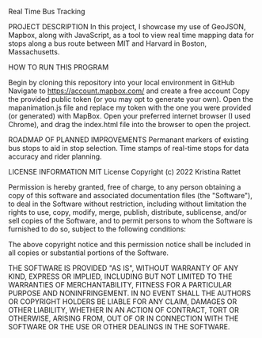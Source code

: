 Real Time Bus Tracking

PROJECT DESCRIPTION
In this project, I showcase my use of GeoJSON, Mapbox, along with JavaScript, as a tool to view real time mapping data for stops along a bus route between MIT and Harvard in Boston, Massachusetts.

HOW TO RUN THIS PROGRAM

Begin by cloning this repository into your local environment in GitHub
Navigate to https://account.mapbox.com/ and create a free account
Copy the provided public token (or you may opt to generate your own).
Open the mapanimation.js file and replace my token with the one you were provided (or generated) with MapBox.
Open your preferred internet browser (I used Chrome), and drag the index.html file into the browser to open the project.


ROADMAP OF PLANNED IMPROVEMENTS
Permanant markers of existing bus stops to aid in stop selection. Time stamps of real-time stops for data accuracy and rider planning.

LICENSE INFORMATION
MIT License
Copyright (c) 2022 Kristina Rattet

Permission is hereby granted, free of charge, to any person obtaining a copy
of this software and associated documentation files (the "Software"), to deal in the Software without restriction, including without limitation the rights to use, copy, modify, merge, publish, distribute, sublicense, and/or sell copies of the Software, and to permit persons to whom the Software is furnished to do so, subject to the following conditions:

The above copyright notice and this permission notice shall be included in all copies or substantial portions of the Software.

THE SOFTWARE IS PROVIDED "AS IS", WITHOUT WARRANTY OF ANY KIND, EXPRESS OR
IMPLIED, INCLUDING BUT NOT LIMITED TO THE WARRANTIES OF MERCHANTABILITY,
FITNESS FOR A PARTICULAR PURPOSE AND NONINFRINGEMENT. IN NO EVENT SHALL THE
AUTHORS OR COPYRIGHT HOLDERS BE LIABLE FOR ANY CLAIM, DAMAGES OR OTHER
LIABILITY, WHETHER IN AN ACTION OF CONTRACT, TORT OR OTHERWISE, ARISING FROM, OUT OF OR IN CONNECTION WITH THE SOFTWARE OR THE USE OR OTHER DEALINGS IN THE SOFTWARE.
